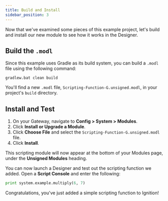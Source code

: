 ```yaml
---
title: Build and Install
sidebar_position: 3
---
```

Now that we've examined some pieces of this example project, let's build and install our new module to see how it works in the Designer.

## Build the `.modl`

Since this example uses Gradle as its build system, you can build a `.modl` file using the following command:

```
gradlew.bat clean build
```
You'll find a new `.modl` file, `Scripting-Function-G.unsigned.modl`, in your project's `build` directory.

## Install and Test

1. On your Gateway, navigate to **Config > System > Modules**.
2. Click **Install or Upgrade a Module**.
3. Click **Choose File** and select the `Scripting-Function-G.unsigned.modl` file.
4. Click **Install**.

This scripting module will now appear at the bottom of your Modules page, under the **Unsigned Modules** heading. 

You can now launch a Designer and test out the scripting function we added. Open a **Script Console** and enter the following:

```python title="Multiply function example"
print system.example.multiply(6, 7)
```
Congratulations, you've just added a simple scripting function to Ignition!